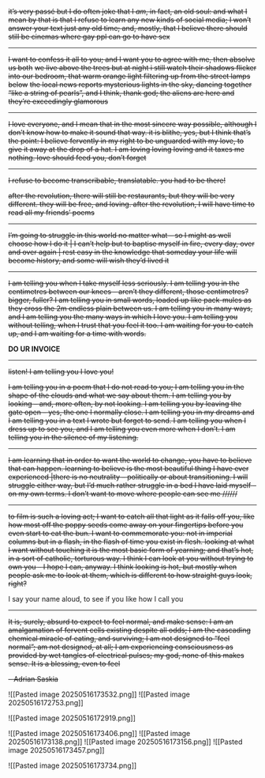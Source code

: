 

~~it’s very passé but I do often joke that I *am*, in fact, an old soul: and what I mean by that is that I refuse to learn any new kinds of social media; I won’t answer your text just any old time; and, mostly, that I believe there should still be cinemas where gay ppl can go to have sex~~

---

~~I want to confess it all to you; and I want you to agree with me, then absolve us both~~
~~we live above the trees but at night i still watch their shadows flicker into our bedroom, that warm orange light filtering up from the street lamps below~~
~~the local news reports mysterious lights in the sky, dancing together “like a string of pearls”, and I think, thank god; the aliens are here and they’re exceedingly glamorous~~

---

~~I love everyone, and I mean that in the most sincere way possible, although I don’t know how to make it sound that way. it is blithe, yes, but I think that’s the point: I believe fervently in my right to be unguarded with my love, to give it away at the drop of a hat. I am loving loving loving and it taxes me nothing. love should feed you, don’t forget~~

---

~~I refuse to become transcribable, translatable. you had to be there!~~

~~after the revolution, there will still be restaurants, but they will be very different. they will be free, and loving. after the revolution, I will have time to read all my friends’ poems~~

---

~~I’m going to struggle in this world no matter what – so I might as well choose how I do it | I can’t help but to baptise myself in fire, every day, over and over again | rest easy in the knowledge that someday your life will become history, and some will wish they’d lived it~~

---

~~I am telling you when I take myself less seriously. I am telling you in the centimetres between our knees – aren’t they different, those centimetres? bigger, fuller? I am telling you in small words, loaded up like pack-mules as they cross the 2m endless plain between us. I am telling you in many ways, and I am telling you the many ways in which I love you. I am telling you without telling, when I trust that you feel it too. I am waiting for you to catch up, and I am waiting for a time with words.~~

**DO UR INVOICE**

---

~~listen! I am telling you I love you!~~

~~I am telling you in a poem that I do not read to you; I am telling you in the shape of the clouds and what we say about them. I am telling you by looking – and, more often, by not looking. I am telling you by leaving the gate open – yes, the one I normally close. I am telling you in my dreams and I am telling you in a text I wrote but forget to send. I am telling you when I dress up to see you, and I am telling you even more when I don’t. I am telling you in the silence of my listening.~~

---

~~I am learning that in order to want the world to change, you have to believe that can happen. learning to believe is the most beautiful thing I have ever experienced |there is no neutrality – politically or about transitioning. I will struggle either way, but I’d much rather struggle in a bed I have laid myself – on my own terms. I don’t want to move where people can see me //////~~

---

~~to film is such a loving act; I want to catch all that light as it falls off you, like how most off the poppy seeds come away on your fingertips before you even start to eat the bun. I want to commemorate you: not in imperial columns but in a flash, in the flash of time you exist in flesh. looking at what I want without touching it is the most basic form of yearning; and that’s hot, in a sort of catholic, torturous way. I think I can look at you without trying to own you – I hope I can, anyway. I think looking is hot, but mostly when people ask me to look at them, which is different to how straight guys look, right?~~

I say your name aloud, to see if you like how I call you

---


~~It is, surely, absurd to expect to feel normal, and make sense: I am an amalgamation of fervent cells existing despite all odds; I am the cascading chemical miracle of eating, and surviving; I am not designed to “feel normal”; am not designed, at all; I am experiencing consciousness as provided by wet tangles of electrical pulses; my god, none of this makes sense. It is a blessing, even to feel~~

~~– Adrian Saskia~~





![[Pasted image 20250516173532.png]]
![[Pasted image 20250516172753.png]]

![[Pasted image 20250516172919.png]]

![[Pasted image 20250516173406.png]]
![[Pasted image 20250516173138.png]]
![[Pasted image 20250516173156.png]]
![[Pasted image 20250516173457.png]]

![[Pasted image 20250516173734.png]]

